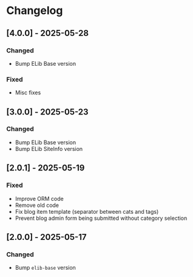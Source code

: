 
# Changelog


## [4.0.0] - 2025-05-28

### Changed

- Bump ELib Base version

### Fixed

- Misc fixes

## [3.0.0] - 2025-05-23

### Changed

- Bump ELib Base version
- Bump ELib SiteInfo version


## [2.0.1] - 2025-05-19

### Fixed

- Improve ORM code
- Remove old code
- Fix blog item template (separator between cats and tags)
- Prevent blog admin form being submitted without category selection


## [2.0.0] - 2025-05-17

### Changed

- Bump `elib-base` version
